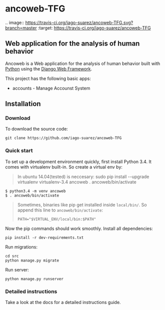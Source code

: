 # ancoweb-TFG
.. image:: https://travis-ci.org/iago-suarez/ancoweb-TFG.svg?branch=master
    :target: https://travis-ci.org/iago-suarez/ancoweb-TFG
## Web application for the analysis of human behavior
Ancoweb is a Web application for the analysis of human behavior built with [Python][0] using the [Django Web Framework][1].

This project has the following basic apps:

* accounts - Manage Accounst System

## Installation


### Download

To download the source code:

    git clone https://github.com/iago-suarez/ancoweb-TFG

### Quick start

To set up a development environment quickly, first install Python 3.4. It
comes with virtualenv built-in. So create a virtual env by:

> In ubuntu 14.04(tested) is neccesary:
> sudo pip install --upgrade virtualenv
> virtualenv-3.4 ancoweb
> . ancoweb/bin/activate

    $ python3.4 -m venv ancoweb
    $ . ancoweb/bin/activate

> Sometimes, binaries like pip get installed inside `local/bin/`. So append
> this line to `ancoweb/bin/activate`:
>
> `PATH="$VIRTUAL_ENV/local/bin:$PATH"`

Now the pip commands should work smoothly. Install all dependencies:

    pip install -r dev-requirements.txt

Run migrations:

    cd src
    python manage.py migrate

Run server:

    python manage.py runserver

### Detailed instructions

Take a look at the docs for a detailed instructions guide.

[0]: https://www.python.org/
[1]: https://www.djangoproject.com/

